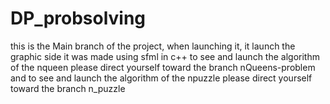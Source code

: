 # DP_probsolving
this is the Main branch of the project, when launching it, it launch the graphic side
it was made using sfml in c++
to see and launch the algorithm of the nqueen please direct yourself toward the branch nQueens-problem
and to see and launch the algorithm of the npuzzle please direct yourself toward the branch n_puzzle
